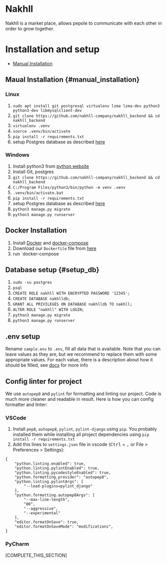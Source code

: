 
# Nakhll

Nakhll is a market place, allows pepole to communicate with each other in order to grow together.

# Installation and setup
- [Manual Installation](#manual_installation)

## Maual Installation {#manual_installation}

### Linux

1. `sudo apt install git postgresql virtualenv lzma lzma-dev python3 python3-dev libmysqlclient-dev`
2. `git clone https://github.com/nakhll-company/nakhll_backend && cd nakhll_backend`
3. `virtualenv .venv`
4. `source .venv/bin/activate`
5. `pip install -r requirements.txt`
6. setup Postgres database as described [here](#setup_db)


### Windows

1. Install python3 from [python website](https://www.python.org/downloads/windows/)
2. Install Git, postgres
3. `git clone https://github.com/nakhll-company/nakhll_backend && cd nakhll_backend`
4. `C:/Program Files/python3/bin/python -m venv .venv`
5. `.venv/bin/activate.bat`
6. `pip install -r requirements.txt`
7. setup Postgres database as described [here](#setup_db)
8. `python3 manage.py migrate`
9. `python3 manage.py runserver`

## Docker Installation

1. Install [Docker](https://docs.docker.com/engine/install/) and
   [docker-compose](https://docs.docker.com/compose/install/)
2. Download our `Dockerfile` file from 
   [here](https://raw.githubusercontent.com/nakhll-company/nakhll_backend/main/Dockerfile)
3. run `docker-compose 


## Database setup {#setup_db}

1. `sudo -su postgres`
2. `psql`
3. `CREATE ROLE nakhll WITH ENCRYPTED PASSWORD '12345';`
4. `CREATE DATABASE nakhlldb;`
5. `GRANT ALL PRIVILEGES ON DATABASE nakhlldb TO nakhll;`
6. `ALTER ROLE "nakhll" WITH LOGIN;`
7. `python3 manage.py migrate`
8. `python3 manage.py runserver`

## .env setup

Rename `sample.env` to `.env`, fill all data that is available. Note that you can leave
values as they are, but we recommend to replace them with some appropriate values.
For each value, there is a description about how it should be filled, see 
[docs](https://docs.nakhll.com/nakhll/.env) for more info



## Config linter for project

We use `autopep8` and `pylint` for formatting and linting our project. Code is
much more cleaner and readable in result. Here is how you can config formatter
and linter:

### VSCode

1. Install `pep8`, `autopep8`, `pylint`, `pylint-django` using `pip`. You
   probably installed them while installing all project dependencies using
   `pip install -r requirements.txt`
2. Add this lines to `settings.json` file in vscode (<kbd>Ctrl</kbd> + <kbd>,</kbd>
   or File > Preferences > Settings):

```
{
    "python.linting.enabled": true,
    "python.linting.pylintEnabled": true,
    "python.linting.pycodestyleEnabled": true,
    "python.formatting.provider": "autopep8",
    "python.linting.pylintArgs": [
        "--load-plugins=pylint_django"
    ],
    "python.formatting.autopep8Args": [
        "--max-line-length",
        "80",
        "--aggressive",
        "--experimental"
    ],
    "editor.formatOnSave": true,
    "editor.formatOnSaveMode": "modifications",
}
```

### PyCharm

[COMPLETE_THIS_SECTION]


